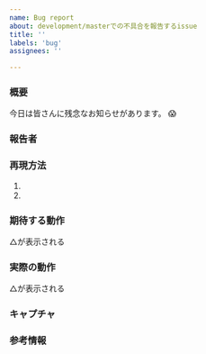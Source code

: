 ```yaml
---
name: Bug report
about: development/masterでの不具合を報告するissue
title: ''
labels: 'bug'
assignees: ''

---
```


### 概要

今日は皆さんに残念なお知らせがあります。 :scream:

### 報告者
<!-- 起票者と違う場合  -->

### 再現方法

1.
2.

### 期待する動作
△が表示される

### 実際の動作
△が表示される

### キャプチャ
<!-- 何かあれば  -->

### 参考情報
<!-- 何かあれば  -->
